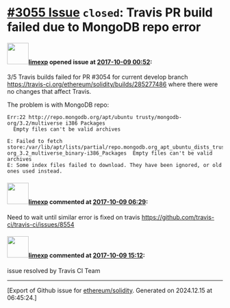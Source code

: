 # [\#3055 Issue](https://github.com/ethereum/solidity/issues/3055) `closed`: Travis PR build failed due to MongoDB repo error

#### <img src="https://avatars.githubusercontent.com/u/19608867?v=4" width="50">[limexp](https://github.com/limexp) opened issue at [2017-10-09 00:52](https://github.com/ethereum/solidity/issues/3055):

3/5 Travis builds failed for PR #3054 for current develop branch https://travis-ci.org/ethereum/solidity/builds/285277486 where there were no changes that affect Travis.

The problem is with MongoDB repo:

	Err:22 http://repo.mongodb.org/apt/ubuntu trusty/mongodb-org/3.2/multiverse i386 Packages
	  Empty files can't be valid archives
	  
	E: Failed to fetch store:/var/lib/apt/lists/partial/repo.mongodb.org_apt_ubuntu_dists_trusty_mongodb-org_3.2_multiverse_binary-i386_Packages  Empty files can't be valid archives
	E: Some index files failed to download. They have been ignored, or old ones used instead.



#### <img src="https://avatars.githubusercontent.com/u/19608867?v=4" width="50">[limexp](https://github.com/limexp) commented at [2017-10-09 06:29](https://github.com/ethereum/solidity/issues/3055#issuecomment-335074651):

Need to wait until similar error is fixed on travis https://github.com/travis-ci/travis-ci/issues/8554

#### <img src="https://avatars.githubusercontent.com/u/19608867?v=4" width="50">[limexp](https://github.com/limexp) commented at [2017-10-09 15:12](https://github.com/ethereum/solidity/issues/3055#issuecomment-335187936):

issue resolved by Travis CI Team


-------------------------------------------------------------------------------



[Export of Github issue for [ethereum/solidity](https://github.com/ethereum/solidity). Generated on 2024.12.15 at 06:45:24.]
